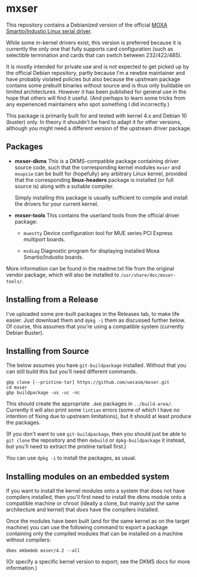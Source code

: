 # mxser

This repository contains a Debianized version of the official [MOXA Smartio/Industio Linux serial driver](http://www.moxa.com/support/download.aspx?type=support&id=1122).

While some in-kernel drivers exist, this version is preferred because it is currently the only one that fully supports card configuration (such as selectible termination and cards that can switch between 232/422/485).

It is mostly intended for private use and is not expected to get picked up by the official Debian repository, partly because I'm a newbie maintainer and have probably violated policies but also because the upstream package contains some prebuilt binaries without source and is thus only buildable on limited architectures.  However it has been published for general use in the hope that others will find it useful.  (And perhaps to learn some tricks from any experienced maintainers who spot something I did incorrectly.)

This package is primarily built for and tested with kernel 4.x and Debian 10 (buster) only.  In theory it shouldn't be hard to adapt it for other versions, although you might need a different version of the upstream driver package.

## Packages

* **mxser-dkms**
    This is a DKMS-compatible package containing driver source code, such that the corresponding kernel modules `mxser` and `mxupcie` can be built for (hopefully) any arbitrary Linux kernel, provided that the corresponding **linux-headers** package is installed (or full source is) along with a suitable compiler.

    Simply installing this package is usually sufficient to compile and install the drivers for your current kernel.

* **mxser-tools**
    This contains the userland tools from the official driver package:

    * `muestty`
        Device configuration tool for MUE series PCI Express multiport boards.

    * `msdiag`
        Diagnostic program for displaying installed Moxa Smartio/Industio boards.

More information can be found in the readme.txt file from the original vendor package, which will also be installed to `/usr/share/doc/mxser-tools/`.

## Installing from a Release

I've uploaded some pre-built packages in the Releases tab, to make life easier.  Just download them and `dpkg -i` them as discussed further below.  Of course, this assumes that you're using a compatible system (currently Debian Buster).

## Installing from Source

The below assumes you have `git-buildpackage` installed.  Without that you can still build this but you'll need different commands.

    gbp clone [--pristine-tar] https://github.com/uecasm/mxser.git
    cd mxser
    gbp buildpackage -us -uc -nc

This should create the appropriate `.deb` packages in `../build-area/`.  Currently it will also print some `lintian` errors (some of which I have no intention of fixing due to upstream limitations), but it should at least produce the packages.

(If you don't want to use `git-buildpackage`, then you should just be able to `git clone` the repository and then `debuild` or `dpkg-buildpackage` it instead, but you'll need to extract the pristine tarball first.)

You can use `dpkg -i` to install the packages, as usual.

## Installing modules on an embedded system

If you want to install the kernel modules onto a system that does not have compilers installed, then you'll first need to install the dkms module onto a compatible machine or chroot (ideally a clone, but mainly just the same architecture and kernel) that *does* have the compilers installed.

Once the modules have been built (and for the same kernel as on the target machine) you can use the following command to export a package containing only the compiled modules that can be installed on a machine without compilers:

    dkms mkbmdeb mxser/4.2 --all

(Or specify a specific kernel version to export; see the DKMS docs for more information.)
